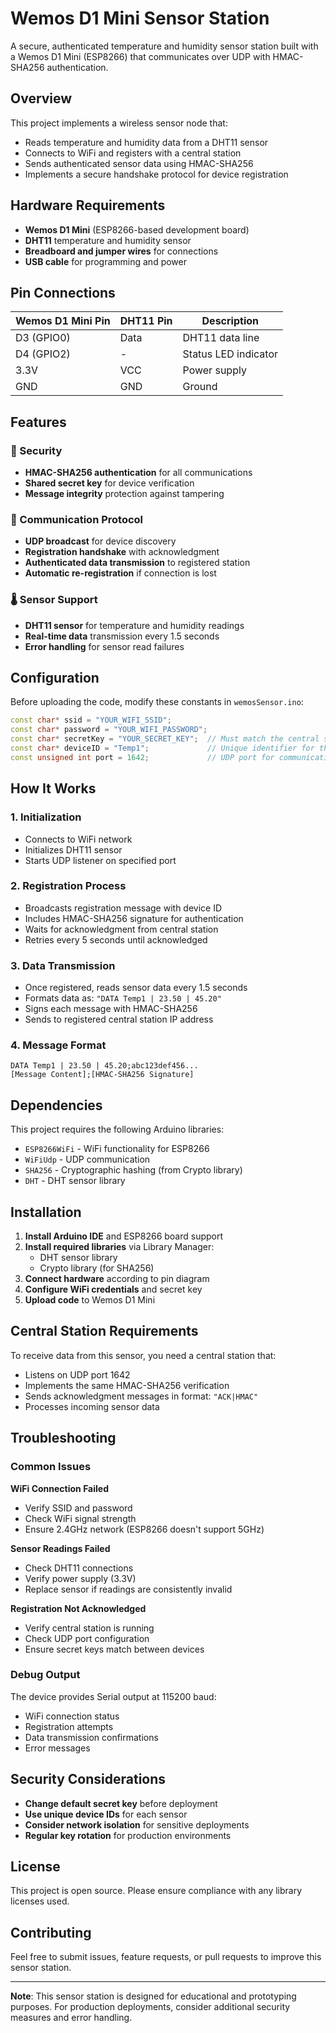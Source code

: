# Wemos D1 Mini Sensor Station

A secure, authenticated temperature and humidity sensor station built with a Wemos D1 Mini (ESP8266) that communicates over UDP with HMAC-SHA256 authentication.

## Overview

This project implements a wireless sensor node that:
- Reads temperature and humidity data from a DHT11 sensor
- Connects to WiFi and registers with a central station
- Sends authenticated sensor data using HMAC-SHA256
- Implements a secure handshake protocol for device registration

## Hardware Requirements

- **Wemos D1 Mini** (ESP8266-based development board)
- **DHT11** temperature and humidity sensor
- **Breadboard and jumper wires** for connections
- **USB cable** for programming and power

## Pin Connections

| Wemos D1 Mini Pin | DHT11 Pin | Description |
|-------------------|-----------|-------------|
| D3 (GPIO0)       | Data      | DHT11 data line |
| D4 (GPIO2)       | -         | Status LED indicator |
| 3.3V             | VCC       | Power supply |
| GND              | GND       | Ground |

## Features

### 🔐 Security
- **HMAC-SHA256 authentication** for all communications
- **Shared secret key** for device verification
- **Message integrity** protection against tampering

### 📡 Communication Protocol
- **UDP broadcast** for device discovery
- **Registration handshake** with acknowledgment
- **Authenticated data transmission** to registered station
- **Automatic re-registration** if connection is lost

### 🌡️ Sensor Support
- **DHT11 sensor** for temperature and humidity readings
- **Real-time data** transmission every 1.5 seconds
- **Error handling** for sensor read failures

## Configuration

Before uploading the code, modify these constants in `wemosSensor.ino`:

```cpp
const char* ssid = "YOUR_WIFI_SSID";
const char* password = "YOUR_WIFI_PASSWORD";
const char* secretKey = "YOUR_SECRET_KEY";  // Must match the central station
const char* deviceID = "Temp1";             // Unique identifier for this sensor
const unsigned int port = 1642;             // UDP port for communication
```

## How It Works

### 1. Initialization
- Connects to WiFi network
- Initializes DHT11 sensor
- Starts UDP listener on specified port

### 2. Registration Process
- Broadcasts registration message with device ID
- Includes HMAC-SHA256 signature for authentication
- Waits for acknowledgment from central station
- Retries every 5 seconds until acknowledged

### 3. Data Transmission
- Once registered, reads sensor data every 1.5 seconds
- Formats data as: `"DATA Temp1 | 23.50 | 45.20"`
- Signs each message with HMAC-SHA256
- Sends to registered central station IP address

### 4. Message Format
```
DATA Temp1 | 23.50 | 45.20;abc123def456...
[Message Content];[HMAC-SHA256 Signature]
```

## Dependencies

This project requires the following Arduino libraries:
- `ESP8266WiFi` - WiFi functionality for ESP8266
- `WiFiUdp` - UDP communication
- `SHA256` - Cryptographic hashing (from Crypto library)
- `DHT` - DHT sensor library

## Installation

1. **Install Arduino IDE** and ESP8266 board support
2. **Install required libraries** via Library Manager:
   - DHT sensor library
   - Crypto library (for SHA256)
3. **Connect hardware** according to pin diagram
4. **Configure WiFi credentials** and secret key
5. **Upload code** to Wemos D1 Mini

## Central Station Requirements

To receive data from this sensor, you need a central station that:
- Listens on UDP port 1642
- Implements the same HMAC-SHA256 verification
- Sends acknowledgment messages in format: `"ACK|HMAC"`
- Processes incoming sensor data

## Troubleshooting

### Common Issues

**WiFi Connection Failed**
- Verify SSID and password
- Check WiFi signal strength
- Ensure 2.4GHz network (ESP8266 doesn't support 5GHz)

**Sensor Readings Failed**
- Check DHT11 connections
- Verify power supply (3.3V)
- Replace sensor if readings are consistently invalid

**Registration Not Acknowledged**
- Verify central station is running
- Check UDP port configuration
- Ensure secret keys match between devices

### Debug Output

The device provides Serial output at 115200 baud:
- WiFi connection status
- Registration attempts
- Data transmission confirmations
- Error messages

## Security Considerations

- **Change default secret key** before deployment
- **Use unique device IDs** for each sensor
- **Consider network isolation** for sensitive deployments
- **Regular key rotation** for production environments

## License

This project is open source. Please ensure compliance with any library licenses used.

## Contributing

Feel free to submit issues, feature requests, or pull requests to improve this sensor station.

---

**Note**: This sensor station is designed for educational and prototyping purposes. For production deployments, consider additional security measures and error handling.
